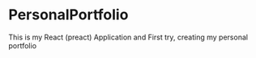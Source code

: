 # PersonalPortfolio
This is my React (preact) Application and First try, creating my personal portfolio
